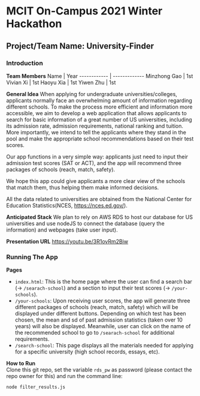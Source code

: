 # MCIT On-Campus 2021 Winter Hackathon 
## Project/Team Name: University-Finder

### Introduction
**Team Members** 
Name | Year
------------ | -------------
Minzhong Gao | 1st
Vivian Xi | 1st
Haoyu Xia | 1st
Yiwen Zhu | 1st
  
**General Idea**
When applying for undergraduate universities/colleges, applicants normally face an overwhelming amount of information regarding different schools. To make the process more efficient and information more accessible, we aim to develop a web application that allows applicants to search for basic information of a great number of US universities, including its admission rate, admission requirements, national ranking and tuition. More importantly, we intend to tell the applicants where they stand in the pool and make the appropriate school recommendations based on their test scores. 

Our app functions in a very simple way: applicants just need to input their admission test scores (SAT or ACT), and the app will recommend three packages of schools (reach, match, safety).

We hope this app could give applicants a more clear view of the schools that match them, thus helping them make informed decisions. 

All the data related to universities are obtained from the National Center for Education Statistics(NCES, https://nces.ed.gov/).

**Anticipated Stack**
We plan to rely on AWS RDS to host our database for US universities and use nodeJS to connect the database (query the information) and webpages (take user input).  

**Presentation URL**
https://youtu.be/3R1ovRm2Biw

### Running The App
**Pages**
- `index.html`: This is the home page where the user can find a search bar (-> `/searach-school`) and a section to input their test scores (-> `/your-schools`).
- `/your-schools`: Upon receiving user scores, the app will generate three different packages of schools (reach, match, safety) which will be displayed under different buttons. Depending on which test has been chosen, the mean and sd of past admission statistics (taken over 10 years) will also be displayed. Meanwhile, user can click on the name of the recommended school to go to `/searach-school` for additional requirements.
- `/search-school`: This page displays all the materials needed for applying for a specific university (high school records, essays, etc).

**How to Run** <br/>
Clone this git repo, set the variable `rds_pw` as password (please contact the repo owner for this) and run the command line:
```
node filter_results.js
```
